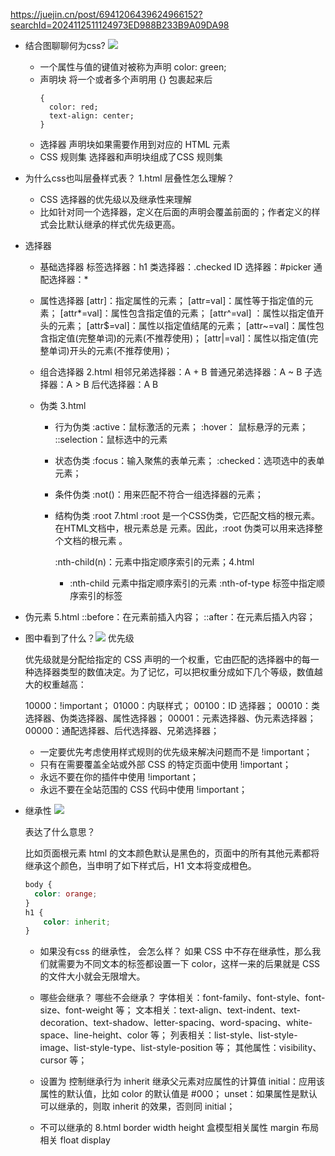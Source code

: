 https://juejin.cn/post/6941206439624966152?searchId=2024112511124973ED988B233B9A09DA98

- 结合图聊聊何为css?
  ![](https://p3-juejin.byteimg.com/tos-cn-i-k3u1fbpfcp/dc35c91eb2d64ca1aa829d2f070a2d6f~tplv-k3u1fbpfcp-zoom-in-crop-mark:1512:0:0:0.awebp)
  - 一个属性与值的键值对被称为声明
    color: green;
  - 声明块 将一个或者多个声明用 {} 包裹起来后
    ```
    {
      color: red;
      text-align: center;
    }
    ```
  - 选择器 声明块如果需要作用到对应的 HTML 元素
  - CSS 规则集 选择器和声明块组成了CSS 规则集
- 为什么css也叫层叠样式表？ 1.html
  层叠性怎么理解？
    -  CSS 选择器的优先级以及继承性来理解
    - 比如针对同一个选择器，定义在后面的声明会覆盖前面的；作者定义的样式会比默认继承的样式优先级更高。

- 选择器
  - 基础选择器
    标签选择器：h1
    类选择器：.checked
    ID 选择器：#picker
    通配选择器：*
  - 属性选择器
    [attr]：指定属性的元素；
    [attr=val]：属性等于指定值的元素；
    [attr*=val]：属性包含指定值的元素；
    [attr^=val]	：属性以指定值开头的元素；
    [attr$=val]：属性以指定值结尾的元素；
    [attr~=val]：属性包含指定值(完整单词)的元素(不推荐使用)；
    [attr|=val]：属性以指定值(完整单词)开头的元素(不推荐使用)；
  - 组合选择器 2.html
    相邻兄弟选择器：A + B
    普通兄弟选择器：A ~ B
    子选择器：A > B
    后代选择器：A B

  - 伪类  3.html
    - 行为伪类
      :active：鼠标激活的元素；
      :hover： 鼠标悬浮的元素；
      ::selection：鼠标选中的元素
    - 状态伪类
      :focus：输入聚焦的表单元素；
      :checked：选项选中的表单元素；
    - 条件伪类
      :not()：用来匹配不符合一组选择器的元素；
    - 结构伪类
      :root  7.html
      :root 是一个CSS伪类，它匹配文档的根元素。在HTML文档中，根元素总是 <html> 元素。因此，:root 伪类可以用来选择整个文档的根元素 <html>。


      :nth-child(n)：元素中指定顺序索引的元素；4.html
      - :nth-child 元素中指定顺序索引的元素
        :nth-of-type 标签中指定顺序索引的标签

- 伪元素 5.html
  ::before：在元素前插入内容；
  ::after：在元素后插入内容；

- 图中看到了什么？![](https://p3-juejin.byteimg.com/tos-cn-i-k3u1fbpfcp/4b226c55b87c426c840d2c70d51d3511~tplv-k3u1fbpfcp-zoom-in-crop-mark:1512:0:0:0.awebp)
  优先级

  优先级就是分配给指定的 CSS 声明的一个权重，它由匹配的选择器中的每一种选择器类型的数值决定。为了记忆，可以把权重分成如下几个等级，数值越大的权重越高：

  10000：!important；
  01000：内联样式；
  00100：ID 选择器；
  00010：类选择器、伪类选择器、属性选择器；
  00001：元素选择器、伪元素选择器；
  00000：通配选择器、后代选择器、兄弟选择器；

  - 一定要优先考虑使用样式规则的优先级来解决问题而不是 !important；
  - 只有在需要覆盖全站或外部 CSS 的特定页面中使用 !important；
  - 永远不要在你的插件中使用 !important；
  - 永远不要在全站范围的 CSS 代码中使用 !important；

- 继承性
  ![](https://p3-juejin.byteimg.com/tos-cn-i-k3u1fbpfcp/f8bd1604b143463eb121c1f46d71c652~tplv-k3u1fbpfcp-zoom-in-crop-mark:1512:0:0:0.awebp)
  
  表达了什么意思？

  比如页面根元素 html 的文本颜色默认是黑色的，页面中的所有其他元素都将继承这个颜色，当申明了如下样式后，H1 文本将变成橙色。

  ```css
  body {
    color: orange;
  }
  h1 {
      color: inherit;
  }

  ```

  - 如果没有css 的继承性， 会怎么样？
    如果 CSS 中不存在继承性，那么我们就需要为不同文本的标签都设置一下 color，这样一来的后果就是 CSS 的文件大小就会无限增大。

  - 哪些会继承？ 哪些不会继承？
    字体相关：font-family、font-style、font-size、font-weight 等；
    文本相关：text-align、text-indent、text-decoration、text-shadow、letter-spacing、word-spacing、white-space、line-height、color 等；
    列表相关：list-style、list-style-image、list-style-type、list-style-position 等；
    其他属性：visibility、cursor 等；

  - 设置为 控制继承行为
    inherit 继承父元素对应属性的计算值
    initial：应用该属性的默认值，比如 color 的默认值是 #000；
    unset：如果属性是默认可以继承的，则取 inherit 的效果，否则同 initial；
  
  - 不可以继承的 8.html
    border
    width height 
    盒模型相关属性 margin
    布局相关 float display 